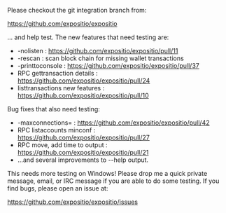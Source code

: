 Please checkout the git integration branch from:

https://github.com/expositio/expositio

... and help test.  The new features that need testing are:

* -nolisten : https://github.com/expositio/expositio/pull/11
* -rescan : scan block chain for missing wallet transactions
* -printtoconsole : https://github.com/expositio/expositio/pull/37
* RPC gettransaction details : https://github.com/expositio/expositio/pull/24
* listtransactions new features : https://github.com/expositio/expositio/pull/10

Bug fixes that also need testing:

* -maxconnections= : https://github.com/expositio/expositio/pull/42
* RPC listaccounts minconf : https://github.com/expositio/expositio/pull/27
* RPC move, add time to output : https://github.com/expositio/expositio/pull/21
* ...and several improvements to --help output.

This needs more testing on Windows!  Please drop me a quick private message, email, or IRC message if you are able to do some testing.  If you find bugs, please open an issue at:

https://github.com/expositio/expositio/issues
